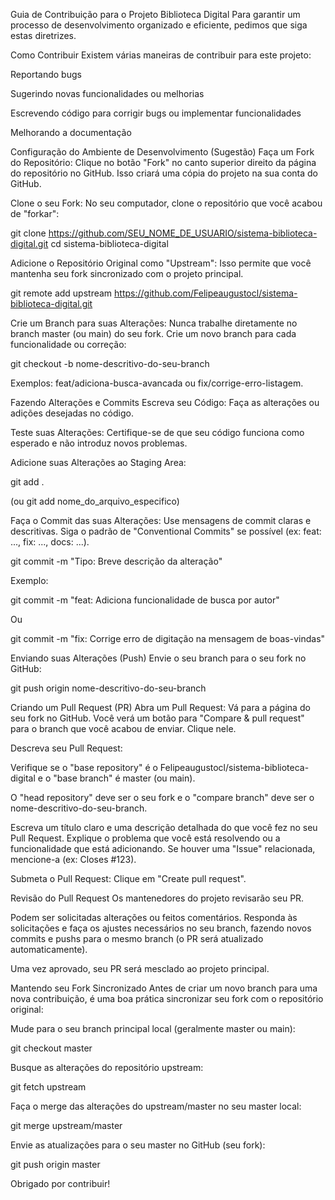 Guia de Contribuição para o Projeto Biblioteca Digital
Para garantir um processo de desenvolvimento organizado e eficiente, pedimos que siga estas diretrizes.

Como Contribuir
Existem várias maneiras de contribuir para este projeto:

Reportando bugs

Sugerindo novas funcionalidades ou melhorias

Escrevendo código para corrigir bugs ou implementar funcionalidades

Melhorando a documentação

Configuração do Ambiente de Desenvolvimento (Sugestão)
Faça um Fork do Repositório: Clique no botão "Fork" no canto superior direito da página do repositório no GitHub. Isso criará uma cópia do projeto na sua conta do GitHub.

Clone o seu Fork: No seu computador, clone o repositório que você acabou de "forkar":

git clone https://github.com/SEU_NOME_DE_USUARIO/sistema-biblioteca-digital.git
cd sistema-biblioteca-digital

Adicione o Repositório Original como "Upstream": Isso permite que você mantenha seu fork sincronizado com o projeto principal.

git remote add upstream https://github.com/Felipeaugustocl/sistema-biblioteca-digital.git

Crie um Branch para suas Alterações: Nunca trabalhe diretamente no branch master (ou main) do seu fork. Crie um novo branch para cada funcionalidade ou correção:

git checkout -b nome-descritivo-do-seu-branch

Exemplos: feat/adiciona-busca-avancada ou fix/corrige-erro-listagem.

Fazendo Alterações e Commits
Escreva seu Código: Faça as alterações ou adições desejadas no código.

Teste suas Alterações: Certifique-se de que seu código funciona como esperado e não introduz novos problemas.

Adicione suas Alterações ao Staging Area:

git add .

(ou git add nome_do_arquivo_especifico)

Faça o Commit das suas Alterações: Use mensagens de commit claras e descritivas. Siga o padrão de "Conventional Commits" se possível (ex: feat: ..., fix: ..., docs: ...).

git commit -m "Tipo: Breve descrição da alteração"

Exemplo:

git commit -m "feat: Adiciona funcionalidade de busca por autor"

Ou

git commit -m "fix: Corrige erro de digitação na mensagem de boas-vindas"

Enviando suas Alterações (Push)
Envie o seu branch para o seu fork no GitHub:

git push origin nome-descritivo-do-seu-branch

Criando um Pull Request (PR)
Abra um Pull Request: Vá para a página do seu fork no GitHub. Você verá um botão para "Compare & pull request" para o branch que você acabou de enviar. Clique nele.

Descreva seu Pull Request:

Verifique se o "base repository" é o Felipeaugustocl/sistema-biblioteca-digital e o "base branch" é master (ou main).

O "head repository" deve ser o seu fork e o "compare branch" deve ser o nome-descritivo-do-seu-branch.

Escreva um título claro e uma descrição detalhada do que você fez no seu Pull Request. Explique o problema que você está resolvendo ou a funcionalidade que está adicionando. Se houver uma "Issue" relacionada, mencione-a (ex: Closes #123).

Submeta o Pull Request: Clique em "Create pull request".

Revisão do Pull Request
Os mantenedores do projeto revisarão seu PR.

Podem ser solicitadas alterações ou feitos comentários. Responda às solicitações e faça os ajustes necessários no seu branch, fazendo novos commits e pushs para o mesmo branch (o PR será atualizado automaticamente).

Uma vez aprovado, seu PR será mesclado ao projeto principal.

Mantendo seu Fork Sincronizado
Antes de criar um novo branch para uma nova contribuição, é uma boa prática sincronizar seu fork com o repositório original:

Mude para o seu branch principal local (geralmente master ou main):

git checkout master

Busque as alterações do repositório upstream:

git fetch upstream

Faça o merge das alterações do upstream/master no seu master local:

git merge upstream/master

Envie as atualizações para o seu master no GitHub (seu fork):

git push origin master

Obrigado por contribuir!